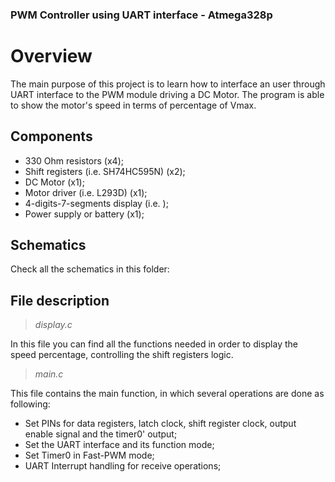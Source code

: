 ### PWM Controller using UART interface - Atmega328p 
# Overview 

The main purpose of this project is to learn how to interface an user through UART interface to the PWM module driving a DC Motor.
The program is able to show the motor's speed in terms of percentage of Vmax.

## Components
- 330 Ohm resistors (x4);
- Shift registers (i.e. SH74HC595N) (x2);
- DC Motor (x1);
- Motor driver (i.e. L293D) (x1);
- 4-digits-7-segments display (i.e. );
- Power supply or battery (x1);

## Schematics
Check all the schematics in this folder: 

## File description 
> *display.c*
 
In this file you can find all the functions needed in order to display the speed percentage, controlling the shift registers logic.

> *main.c*
 
This file contains the main function, in which several operations are done as following: 
- Set PINs for data registers, latch clock, shift register clock, output enable signal and the timer0' output;
- Set the UART interface and its function mode;
- Set Timer0 in Fast-PWM mode;
- UART Interrupt handling for receive operations;

